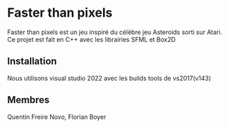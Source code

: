 # Faster than pixels

Faster than pixels est un jeu inspiré du célèbre jeu Asteroids sorti sur Atari. Ce projet est fait en C++ avec les librairies SFML et Box2D

## Installation

Nous utilisons visual studio 2022 avec les builds tools de vs2017(v143)


## Membres
Quentin Freire Novo, Florian Boyer